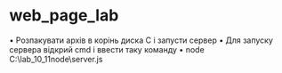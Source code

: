 # web_page_lab


•	Розпакувати  архів в корінь диска C і запусти сервер
•	Для запуску сервера відкрий cmd і ввести таку команду
•	node C:\lab_10_11node\server.js
